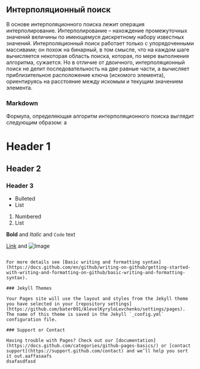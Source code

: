 ## Интерполяционный поиск

В основе интерполяционного поиска лежит операция интерполирование. Интерполирование – нахождение промежуточных значений величины по имеющемуся дискретному набору известных значений. Интерполяционный поиск работает только с упорядоченными массивами; он похож на бинарный, в том смысле, что на каждом шаге вычисляется некоторая область поиска, которая, по мере выполнения алгоритма, сужается.
 Но в отличие от двоичного, интерполяционный поиск не делит последовательность на две равные части, а вычисляет приблизительное расположение ключа (искомого элемента), ориентируясь на расстояние между искомым и текущим значением элемента.
### Markdown

Формула, определяющая алгоритм интерполяционного поиска выглядит следующим образом:
а


# Header 1
## Header 2
### Header 3

- Bulleted
- List

1. Numbered
2. List

**Bold** and _Italic_ and `Code` text

[Link](url) and ![Image](asd)
```

For more details see [Basic writing and formatting syntax](https://docs.github.com/en/github/writing-on-github/getting-started-with-writing-and-formatting-on-github/basic-writing-and-formatting-syntax).

### Jekyll Themes

Your Pages site will use the layout and styles from the Jekyll theme you have selected in your [repository settings](https://github.com/bater091/AlevelKyryloLevchenko/settings/pages). The name of this theme is saved in the Jekyll `_config.yml` configuration file.

### Support or Contact

Having trouble with Pages? Check out our [documentation](https://docs.github.com/categories/github-pages-basics/) or [contact support](https://support.github.com/contact) and we’ll help you sort it out.aaffasaafs
dsafasdfasd
